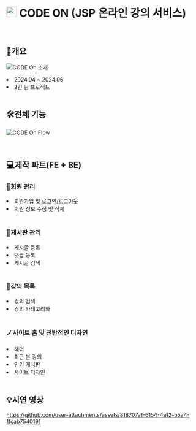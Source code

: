 # <img height="27px" width="27px" src="https://github.com/user-attachments/assets/ff95bd93-8350-450d-a07b-dd81b5c7d363"/> CODE ON (JSP 온라인 강의 서비스)

<br>

## 🎈개요
![CODE On 소개](https://github.com/user-attachments/assets/68afb1c7-7f70-45e9-aa44-4fb5976a1005)
<li>2024.04 ~ 2024.06</li>
<li>2인 팀 프로젝트</li>

<br>

## 🛠️전체 기능
![CODE On Flow](https://github.com/user-attachments/assets/48fe81e2-dd5b-4681-8983-ecfc33143cc9)

<br>

## 💻제작 파트(FE + BE)
### 🤗회원 관리
<li>회원가입 및 로그인/로그아웃</li>
<li>회원 정보 수정 및 삭제</li>

<br>

### 📒게시판 관리
<li>게시글 등록</li>
<li>댓글 등록</li>
<li>게시글 검색</li>

<br>

### 📝강의 목록
<li>강의 검색</li>
<li>강의 카테고리화</li>

<br>

### 🪄사이트 홈 및 전반적인 디자인
<li>헤더</li>
<li>최근 본 강의</li>
<li>인기 게시판</li>
<li>사이트 디자인</li>

<br>

## 💡시연 영상

https://github.com/user-attachments/assets/818707a1-6154-4e12-b5a4-1fcab7540191



